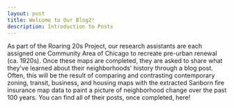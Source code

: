 ```yaml
---
layout: post
title: Welcome to Our Blog2!
description: Introduction to Posts
---
```


As part of the Roaring 20s Project, our research assistants are each assigned one Community Area of Chicago to recreate pre-urban renewal (ca. 1920s).  Once these maps are completed, they are asked to share what they've learned about their neighborhoods' history through a blog post.  Often, this will be the result of comparing and contrasting contemporary zoning, transit, business, and housing maps with the extracted Sanborn fire insurance map data to paint a picture of neighborhood change over the past 100 years.  You can find all of their posts, once completed, here!
